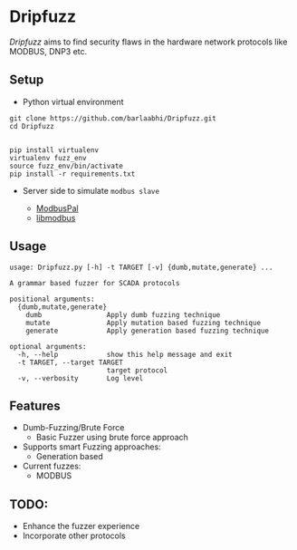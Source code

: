 # Dripfuzz

*Dripfuzz* aims to find security flaws in the hardware network protocols like MODBUS, DNP3 etc.

## Setup

- Python virtual environment

```shell
git clone https://github.com/barlaabhi/Dripfuzz.git
cd Dripfuzz


pip install virtualenv 
virtualenv fuzz_env
source fuzz_env/bin/activate
pip install -r requirements.txt
```

* Server side to simulate `modbus slave`
  
  * [ModbusPal](https://github.com/zeelos/ModbusPal) 
  * [libmodbus](https://github.com/stephane/libmodbus) 

## Usage

```shell
usage: Dripfuzz.py [-h] -t TARGET [-v] {dumb,mutate,generate} ...

A grammar based fuzzer for SCADA protocols

positional arguments:
  {dumb,mutate,generate}
    dumb                Apply dumb fuzzing technique
    mutate              Apply mutation based fuzzing technique
    generate            Apply generation based fuzzing technique

optional arguments:
  -h, --help            show this help message and exit
  -t TARGET, --target TARGET
                        target protocol
  -v, --verbosity       Log level
```

## Features

- Dumb-Fuzzing/Brute Force
  - Basic Fuzzer using brute force approach
- Supports smart Fuzzing approaches:
  - Generation based
- Current fuzzes:
  - MODBUS

## TODO:

- Enhance the fuzzer experience
- Incorporate other protocols
